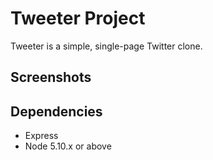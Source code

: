 # Tweeter Project

Tweeter is a simple, single-page Twitter clone.

## Screenshots

## Dependencies

- Express
- Node 5.10.x or above
